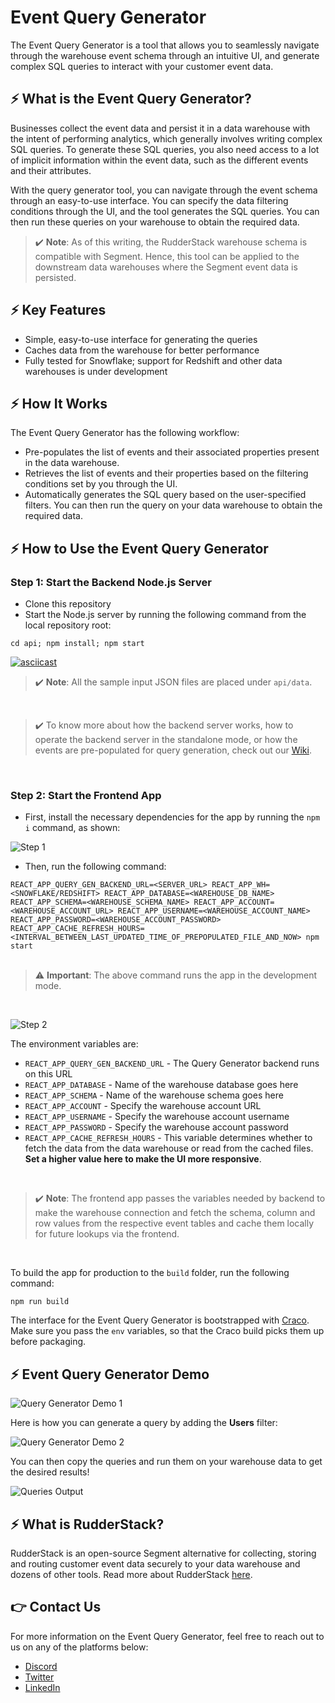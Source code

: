 # Event Query Generator

The Event Query Generator is a tool that allows you to seamlessly navigate through the warehouse event schema through an intuitive UI, and generate complex SQL queries to interact with your customer event data.

## ⚡️ What is the Event Query Generator?

Businesses collect the event data and persist it in a data warehouse with the intent of performing analytics, which generally involves writing complex SQL queries. To generate these SQL queries, you also need access to a lot of implicit information within the event data, such as the different events and their attributes.

With the query generator tool, you can navigate through the event schema through an easy-to-use interface. You can specify the data filtering conditions through the UI, and the tool generates the SQL queries. You can then run these queries on your warehouse to obtain the required data.

> ✔️ **Note**: As of this writing, the RudderStack warehouse schema is compatible with Segment. Hence, this tool can be applied to the downstream data warehouses where the Segment event data is persisted.


## ⚡️ Key Features
* Simple, easy-to-use interface for generating the queries <br>
* Caches data from the warehouse for better performance<br>
* Fully tested for Snowflake; support for Redshift and other data warehouses is under development <br>

## ⚡️ How It Works

The Event Query Generator has the following workflow:

- Pre-populates the list of events and their associated properties present in the data warehouse.
- Retrieves the list of events and their properties based on the filtering conditions set by you through the UI.
- Automatically generates the SQL query based on the user-specified filters. You can then run the query on your data warehouse to obtain the required data.

## ⚡️ How to Use the Event Query Generator

### Step 1: Start the Backend Node.js Server

- Clone this repository
- Start the Node.js server by running the following command from the local repository root:

```
cd api; npm install; npm start
```
[![asciicast](https://asciinema.org/a/kG0ns8oFDJ8yJhKCvRWflhtBW.svg)](https://asciinema.org/a/kG0ns8oFDJ8yJhKCvRWflhtBW)

> ✔️ **Note**: All the sample input JSON files are placed under `api/data`.
<br>

> ✔️ To know more about how the backend server works, how to operate the backend server in the standalone mode, or how the events are pre-populated for query generation, check out our [Wiki](https://github.com/rudderlabs/query-generator/wiki).
<br>

### Step 2: Start the Frontend App

* First, install the necessary dependencies for the app by running the `npm i` command, as shown:

![Step 1](https://user-images.githubusercontent.com/59817155/90634896-15d39f80-e246-11ea-836f-c9e6d2df9782.PNG)

* Then, run the following command:

`REACT_APP_QUERY_GEN_BACKEND_URL=<SERVER_URL> REACT_APP_WH=<SNOWFLAKE/REDSHIFT> REACT_APP_DATABASE=<WAREHOUSE_DB_NAME>  REACT_APP_SCHEMA=<WAREHOUSE_SCHEMA_NAME> REACT_APP_ACCOUNT=<WAREHOUSE_ACCOUNT_URL> REACT_APP_USERNAME=<WAREHOUSE_ACCOUNT_NAME> REACT_APP_PASSWORD=<WAREHOUSE_ACCOUNT_PASSWORD> REACT_APP_CACHE_REFRESH_HOURS=<INTERVAL_BETWEEN_LAST_UPDATED_TIME_OF_PREPOPULATED_FILE_AND_NOW> npm start`
<br><br>

> ⚠️ **Important**: The above command runs the app in the development mode.
<br>

![Step 2](https://user-images.githubusercontent.com/59817155/90635003-3b60a900-e246-11ea-81a1-39a01cb712d1.PNG)

The environment variables are:

- `REACT_APP_QUERY_GEN_BACKEND_URL` - The Query Generator backend runs on this URL
- `REACT_APP_DATABASE` - Name of the warehouse database goes here
- `REACT_APP_SCHEMA` - Name of the warehouse schema goes here
- `REACT_APP_ACCOUNT` - Specify the warehouse account URL
- `REACT_APP_USERNAME` - Specify the warehouse account username
- `REACT_APP_PASSWORD` - Specify the warehouse account password
- `REACT_APP_CACHE_REFRESH_HOURS` - This variable determines whether to fetch the data from the data warehouse or read from the cached files. **Set a higher value here to make the UI more responsive**.
<br>

> ✔️ **Note**: The frontend app passes the variables needed by backend to make the warehouse connection and fetch the schema, column and row values from the respective event tables and cache them locally for future lookups via the frontend.
<br>

To build the app for production to the `build` folder, run the following command:

```
npm run build
```

The interface for the Event Query Generator is bootstrapped with [Craco](https://github.com/gsoft-inc/craco). Make sure you pass the `env` variables, so that the Craco build picks them up before packaging.
<br>

## ⚡️ Event Query Generator Demo

![Query Generator Demo 1](https://user-images.githubusercontent.com/59817155/90628835-f0419880-e23b-11ea-88db-a83288d265a6.gif)

Here is how you can generate a query by adding the **Users** filter:

![Query Generator Demo 2](https://user-images.githubusercontent.com/59817155/90628927-16673880-e23c-11ea-8e9d-5786a1f39c28.gif)

You can then copy the queries and run them on your warehouse data to get the desired results!

![Queries Output](https://user-images.githubusercontent.com/59817155/90628949-21ba6400-e23c-11ea-83cb-9c600ce6bf79.gif)
<br>

## ⚡️ What is RudderStack?

RudderStack is an open-source Segment alternative for collecting, storing and routing customer event data securely to your data warehouse and dozens of other tools. Read more about RudderStack [here](https://github.com/rudderlabs/rudder-server).

## 👉 Contact Us

For more information on the Event Query Generator, feel free to reach out to us on any of the platforms below:
- [Discord](https://discordapp.com/invite/xNEdEGw)
- [Twitter](https://twitter.com/rudderstack)
- [LinkedIn](https://www.linkedin.com/company/rudderlabs/)
